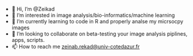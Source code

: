 - 👋 Hi, I’m @Zeikad
- 👀 I’m interested in image analysis/bio-informatics/machine learning 
- 🌱 I’m currently learning to code in R and properly analse my micrsocpy images 
- 💞️ I’m looking to collaborate on beta-testing your image analysis piplines, apps, scripts. 
- 📫 How to reach me zeinab.rekad@univ-cotedazur.fr

<!---
Zeikad/Zeikad is a ✨ special ✨ repository because its `README.md` (this file) appears on your GitHub profile.
You can click the Preview link to take a look at your changes.
--->
